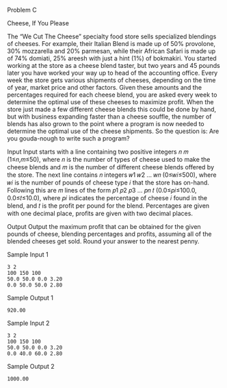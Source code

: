 Problem C

Cheese, If You Please

The “We Cut The Cheese” specialty food store sells specialized blendings of cheeses. For example, their Italian Blend is made up of 50% provolone, 30% mozzarella and 20% parmesan, while their African Safari is made up of 74% domiati, 25% areesh with just a hint (1%) of bokmakiri. You started working at the store as a cheese blend taster, but two years and 45 pounds later you have worked your way up to head of the accounting office. Every week the store gets various shipments of cheeses, depending on the time of year, market price and other factors. Given these amounts and the percentages required for each cheese blend, you are asked every week to determine the optimal use of these cheeses to maximize profit. When the store just made a few different cheese blends this could be done by hand, but with business expanding faster than a cheese souffle, the number of blends has also grown to the point where a program is now needed to determine the optimal use of the cheese shipments. So the question is: Are you gouda-nough to write such a program?

Input
Input starts with a line containing two positive integers 𝑛 𝑚 (1≤𝑛,𝑚≤50), where 𝑛 is the number of types of cheese used to make the cheese blends and 𝑚 is the number of different cheese blends offered by the store. The next line contains 𝑛 integers 𝑤1 𝑤2 … 𝑤𝑛 (0≤𝑤𝑖≤500), where 𝑤𝑖 is the number of pounds of cheese type 𝑖 that the store has on-hand. Following this are 𝑚 lines of the form 𝑝1 𝑝2 𝑝3 … 𝑝𝑛 𝑡 (0.0≤𝑝𝑖≤100.0, 0.0≤𝑡≤10.0), where 𝑝𝑖 indicates the percentage of cheese 𝑖 found in the blend, and 𝑡 is the profit per pound for the blend. Percentages are given with one decimal place, profits are given with two decimal places.


Output
Output the maximum profit that can be obtained for the given pounds of cheese, blending percentages and profits, assuming all of the blended cheeses get sold. Round your answer to the nearest penny.


Sample Input 1

    3 2
    100 150 100
    50.0 50.0 0.0 3.20
    0.0 50.0 50.0 2.80

Sample Output 1

    920.00

Sample Input 2

    3 2
    100 150 100
    50.0 50.0 0.0 3.20
    0.0 40.0 60.0 2.80

Sample Output 2

    1000.00



